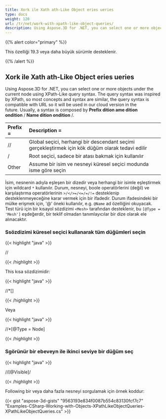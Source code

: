 ```yaml
---
title: Xork ile Xath ath-Like Object eries ueries
type: docs
weight: 120
url: /tr/net/work-with-xpath-like-object-queries/
description: Using Aspose.3D for .NET, you can select one or more objects under the current node using XPath-Like query syntax. The query syntax was inspired by XPath, so most concepts and syntax are similar, the query syntax is compatible with URL so it will be used in our cloud version in the future. 
---
```

{{% alert color="primary" %}} 

This özelliği 19.3 veya daha büyük sürümle desteklenir.

{{% /alert %}} 
##  **Xork ile Xath ath-Like Object eries ueries**
Using Aspose.3D for .NET, you can select one or more objects under the current node using XPath-Like query syntax. The query syntax was inspired by XPath, so most concepts and syntax are similar, the query syntax is compatible with URL so it will be used in our cloud version in the future. Usually, a syntax is composed by **Prefix dition ame dition ondition** / **Name dition ondition** /.

|**Prefix =**|**Description =**|
| :- | :- |
| // |Global seçici, herhangi bir descendant seçimi gerçekleştirmek için kök düğüm olarak tedavi edilir|
|/|Root seçici, sadece bir atası bakmak için kullanılır|
|Other|Assume bir isim ve nesneyi küresel seçici modunda isme göre seçin|
İsim, nesnenin adıyla eşleşen bir dizedir veya herhangi bir isimle eşleştirmek için wildcard `*` kullanılır. Durum, nesneyi, boole operatörlerini (değil) ve karşılaştırma operatörlerinin `>/</>=/<=/=/!=` desteklenip desteklenmeyeceğine karar vermek için bir ifadedir. Durum ifadesindeki bir mülke erişmek için, '@' öneki kullanılır, e.g. `@Name` ad özelliğini okuyacak. Test türü için bir kısayol sözdizimi `<Mesh>` tarafından desteklenir, bu `[@Type = 'Mesh']` eşdeğerdir, bir teklif olmadan tanımlayıcılar bir dize olarak ele alınacaktır.
###  **Ssözdizimi küresel seçici kullanarak tüm düğümleri seçin**
{{< highlight "java" >}}

 //<Node>

{{< /highlight >}}

This kısa sözdizimidir:

{{< highlight "java" >}}

 //*[<Node>]

{{< /highlight >}}

Veya

{{< highlight "java" >}}

 //*[@Type = Node]

{{< /highlight >}}
###  **Sgörünür bir ebeveyn ile ikinci seviye bir düğüm seç**
{{< highlight "java" >}}

 //<Node>[@Visible]/<Node>

{{< /highlight >}}

Following bir veya daha fazla nesneyi sorgulamak için örnek koddur:

{{< gist "aspose-3d-gists" "9563193e834f0087b554c83130fcf7c7" "Examples-CSharp-Working-with-Objects-XPathLikeObjectQueries-XPathLikeObjectQueries.cs" >}}
